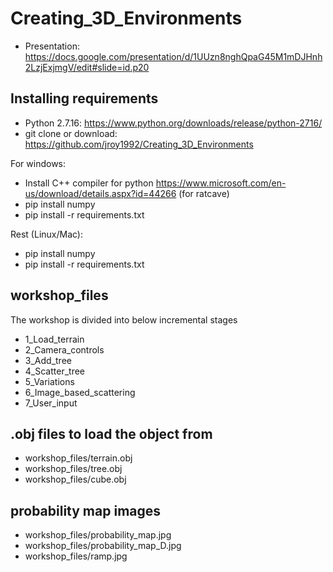 # Creating_3D_Environments
* Presentation: https://docs.google.com/presentation/d/1UUzn8nghQpaG45M1mDJHnh2LzjExjmgV/edit#slide=id.p20

## Installing requirements
* Python 2.7.16: https://www.python.org/downloads/release/python-2716/
* git clone or download: https://github.com/jroy1992/Creating_3D_Environments

For windows:
* Install C++ compiler for python https://www.microsoft.com/en-us/download/details.aspx?id=44266 (for ratcave)
* pip install numpy
* pip install -r requirements.txt

Rest (Linux/Mac):
* pip install numpy
* pip install -r requirements.txt

## workshop_files
The workshop is divided into below incremental stages
* 1_Load_terrain
* 2_Camera_controls
* 3_Add_tree
* 4_Scatter_tree
* 5_Variations
* 6_Image_based_scattering
* 7_User_input

## .obj files to load the object from
* workshop_files/terrain.obj
* workshop_files/tree.obj
* workshop_files/cube.obj 

## probability map images
* workshop_files/probability_map.jpg
* workshop_files/probability_map_D.jpg
* workshop_files/ramp.jpg
